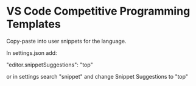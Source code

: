 # VS Code Competitive Programming Templates

Copy-paste into user snippets for the language.


In settings.json add:


"editor.snippetSuggestions": "top"


or in settings search "snippet" and change Snippet Suggestions to "top"
